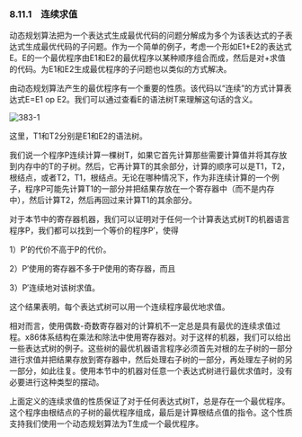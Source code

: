 ### 8.11.1　连续求值

动态规划算法把为一个表达式生成最优代码的问题分解成为多个为该表达式的子表达式生成最优代码的子问题。作为一个简单的例子，考虑一个形如E1+E2的表达式E。E的一个最优程序由E1和E2的最优程序以某种顺序组合而成，然后是对+求值的代码。为E1和E2生成最优程序的子问题也以类似的方式解决。

由动态规划算法产生的最优程序有一个重要的性质。该代码以“连续”的方式计算表达式E=E1 op E2。我们可以通过查看E的语法树T来理解这句话的含义。

![383-1](../Images/image04626.jpeg)

这里，T1和T2分别是E1和E2的语法树。

我们说一个程序P连续计算一棵树T，如果它首先计算那些需要计算值并将其存放到内存中的T的子树。然后，它再计算T的其余部分，计算的顺序可以是T1，T2，根结点，或者T2，T1，根结点。无论在哪种情况下，作为非连续计算的一个例子，程序P可能先计算T1的一部分并把结果存放在一个寄存器中（而不是内存中），然后计算T2，然后再回过来计算T1的其余部分。

对于本节中的寄存器机器，我们可以证明对于任何一个计算表达式树T的机器语言程序P，我们都可以找到一个等价的程序P′，使得

1）P′的代价不高于P的代价。

2）P′使用的寄存器不多于P使用的寄存器，而且

3）P′连续地对该树求值。

这个结果表明，每个表达式树可以用一个连续程序最优地求值。

相对而言，使用偶数-奇数寄存器对的计算机不一定总是具有最优的连续求值过程。x86体系结构在乘法和除法中使用寄存器对。对于这样的机器，我们可以给出一些表达式树的例子。这些树的最优机器语言程序必须首先对根的左子树的一部分进行求值并把结果存放到寄存器中，然后处理右子树的一部分，再处理左子树的另一部分，如此往复。使用本节中的机器对任意一个表达式树进行最优求值时，没有必要进行这种类型的摆动。

上面定义的连续求值的性质保证了对于任何表达式树T，总是存在一个最优程序。这个程序由根结点的子树的最优程序组成，最后是计算根结点值的指令。这个性质支持我们使用一个动态规划算法为T生成一个最优程序。